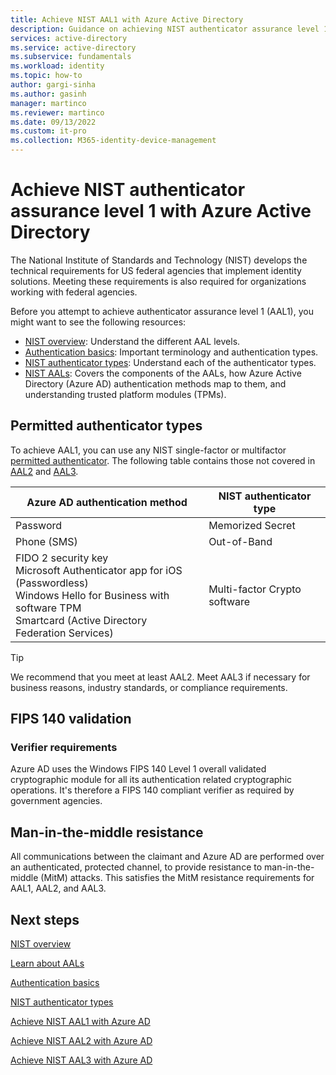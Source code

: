 ```yaml
---
title: Achieve NIST AAL1 with Azure Active Directory
description: Guidance on achieving NIST authenticator assurance level 1 (AAL1) with Azure Active Directory.
services: active-directory 
ms.service: active-directory
ms.subservice: fundamentals
ms.workload: identity
ms.topic: how-to
author: gargi-sinha
ms.author: gasinh
manager: martinco
ms.reviewer: martinco
ms.date: 09/13/2022
ms.custom: it-pro
ms.collection: M365-identity-device-management
---
```


# Achieve NIST authenticator assurance level 1 with Azure Active Directory

The National Institute of Standards and Technology (NIST) develops the technical requirements for US federal agencies that implement identity solutions. Meeting these requirements is also required for organizations working with federal agencies. 

Before you attempt to achieve authenticator assurance level 1 (AAL1), you might want to see the following resources:
* [NIST overview](nist-overview.md): Understand the different AAL levels.
* [Authentication basics](nist-authentication-basics.md): Important terminology and authentication types.
* [NIST authenticator types](nist-authenticator-types.md): Understand each of the authenticator types.
* [NIST AALs](nist-about-authenticator-assurance-levels.md): Covers the components of the AALs, how Azure Active Directory (Azure AD) authentication methods map to them, and understanding trusted platform modules (TPMs). 

## Permitted authenticator types

 To achieve AAL1, you can use any NIST single-factor or multifactor [permitted authenticator](nist-authenticator-types.md). The following table contains those not covered in [AAL2](nist-authenticator-assurance-level-2.md) and [AAL3](nist-authenticator-assurance-level-2.md).

| Azure AD authentication method| NIST authenticator type |
| - | - |
| Password |Memorized Secret |
| Phone (SMS)|  Out-of-Band |
|  FIDO 2 security key <br>Microsoft Authenticator app for iOS (Passwordless)<br>Windows Hello for Business with software TPM <br>Smartcard (Active Directory Federation Services) |  Multi-factor Crypto software |

> [!TIP]
> We recommend that you meet at least AAL2. Meet AAL3 if necessary for business reasons, industry standards, or compliance requirements.

## FIPS 140 validation

### Verifier requirements

Azure AD uses the Windows FIPS 140 Level 1 overall validated cryptographic ‎module for all its authentication related cryptographic operations. It's therefore a FIPS 140 compliant verifier as required by government agencies.

## Man-in-the-middle resistance 

All communications between the claimant and Azure AD are performed over an authenticated, protected channel, to provide resistance to man-in-the-middle (MitM) attacks. This satisfies the MitM resistance requirements for AAL1, AAL2, and AAL3.

## Next steps 

[NIST overview](nist-overview.md)

[Learn about AALs](nist-about-authenticator-assurance-levels.md)

[Authentication basics](nist-authentication-basics.md)

[NIST authenticator types](nist-authenticator-types.md)

[Achieve NIST AAL1 with Azure AD](nist-authenticator-assurance-level-1.md)

[Achieve NIST AAL2 with Azure AD](nist-authenticator-assurance-level-2.md)

[Achieve NIST AAL3 with Azure AD](nist-authenticator-assurance-level-3.md) 
